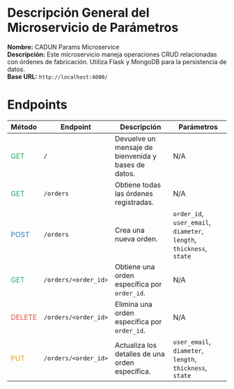 # Descripción General del Microservicio de Parámetros

**Nombre:** CADUN Params Microservice  
**Descripción:** Este microservicio maneja operaciones CRUD relacionadas con órdenes de fabricación. Utiliza Flask y MongoDB para la persistencia de datos.  
**Base URL:** `http://localhost:4000/`

# Endpoints

| **Método**                                | **Endpoint**         | **Descripción**                                     | **Parámetros**                                                       |
| ----------------------------------------- | -------------------- | --------------------------------------------------- | -------------------------------------------------------------------- |
| <span style="color:#27ae60">GET</span>    | `/`                  | Devuelve un mensaje de bienvenida y bases de datos. | N/A                                                                  |
| <span style="color:#27ae60">GET</span>    | `/orders`            | Obtiene todas las órdenes registradas.              | N/A                                                                  |
| <span style="color:#2980b9">POST</span>   | `/orders`            | Crea una nueva orden.                               | `order_id`, `user_email`, `diameter`, `length`, `thickness`, `state` |
| <span style="color:#27ae60">GET</span>    | `/orders/<order_id>` | Obtiene una orden específica por `order_id`.        | N/A                                                                  |
| <span style="color:#e74c3c">DELETE</span> | `/orders/<order_id>` | Elimina una orden específica por `order_id`.        | N/A                                                                  |
| <span style="color:#f39c12">PUT</span>    | `/orders/<order_id>` | Actualiza los detalles de una orden específica.     | `user_email`, `diameter`, `length`, `thickness`, `state`             |
